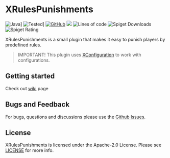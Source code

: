 # XRulesPunishments

![Java](https://img.shields.io/badge/Java-8%2B-brightgreen)]
![Tested](https://img.shields.io/badge/Tested%20on-Spigot%20%2F%20BungeeCord%201.16%2B-informational)]
[![GitHub](https://img.shields.io/github/license/xezard/XRulesPunishments)](https://github.com/Xezard/XRulesPunishments/blob/master/LICENSE) 
[![](https://jitpack.io/v/Xezard/XRulesPunishments.svg)](https://jitpack.io/#Xezard/XRulesPunishments)
![Lines of code](https://img.shields.io/tokei/lines/github/Xezard/XRulesPunishments?label=lines%20of%20code) 
![Spiget Downloads](https://img.shields.io/spiget/downloads/84954)
![Spiget Rating](https://img.shields.io/spiget/rating/84954)

XRulesPunishments is a small plugin that makes it easy to punish players by predefined rules.

> IMPORTANT! This plugin uses [XConfiguration](https://github.com/Xezard/XConfiguration) to work with configurations.

## Getting started

Check out [wiki](https://github.com/Xezard/XRulesPunishments/wiki) page  

## Bugs and Feedback

For bugs, questions and discussions please use the [Github Issues](https://github.com/Xezard/XRulesPunishments/issues).

## License
XRulesPunishments is licensed under the Apache-2.0 License. Please see [LICENSE](https://github.com/Xezard/XRulesPunishments/blob/master/LICENSE "LICENSE") for more info.
